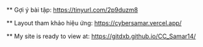** Gợi ý bài tập: https://tinyurl.com/2p9duzm8

** Layout tham khảo hiệu ứng:
https://cybersamar.vercel.app/

** My site is ready to view at: https://gitdxb.github.io/CC_Samar14/